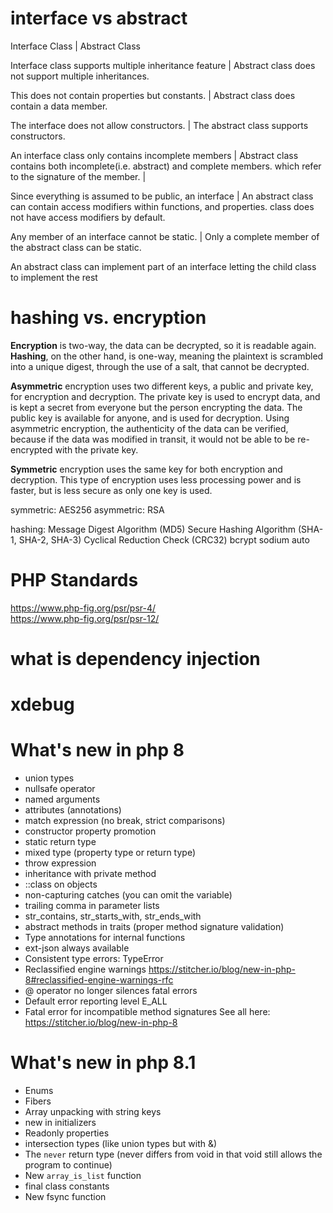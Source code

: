 
# interface vs abstract

Interface Class                                         | Abstract Class 

Interface class supports multiple inheritance feature   | Abstract class does not support multiple inheritances.

This does not contain properties but constants.         | Abstract class does contain a data member.

The interface does not allow constructors.              | The abstract class supports constructors.

An interface class only contains incomplete members     | Abstract class contains both incomplete(i.e. abstract) and complete members.
which refer to the signature of the member.             |

Since everything is assumed to be public, an interface  | An abstract class can contain access modifiers within functions, and properties.
class does not have access modifiers by default.

Any member of an interface cannot be static.            | Only a complete member of the abstract class can be static.

An abstract class can implement part of an interface letting the child class to implement the rest


# hashing vs. encryption
**Encryption** is two-way, the data can be decrypted, so it is readable again.   
**Hashing**, on the other hand, is one-way, meaning the plaintext is scrambled into a unique digest, through the use of a salt, that cannot be decrypted.


**Asymmetric** encryption uses two different keys, a public and private key, for encryption and decryption. The private key is used to encrypt data, and is kept a secret from everyone but the person encrypting the data. 
The public key is available for anyone, and is used for decryption. 
Using asymmetric encryption, the authenticity of the data can be verified, because if the data was modified in transit, it would not be able to be re-encrypted with the private key. 

**Symmetric** encryption uses the same key for both encryption and decryption. This type of encryption uses less processing power and is faster, but is less secure as only one key is used.

symmetric: AES256
asymmetric: RSA

hashing:
    Message Digest Algorithm (MD5)
    Secure Hashing Algorithm (SHA-1, SHA-2, SHA-3)
    Cyclical Reduction Check (CRC32)
    bcrypt
    sodium
    auto


# PHP Standards
https://www.php-fig.org/psr/psr-4/  
https://www.php-fig.org/psr/psr-12/  


# what is dependency injection
# xdebug 

# What's new in php 8
- union types
- nullsafe operator
- named arguments
- attributes (annotations)
- match expression (no break, strict comparisons)
- constructor property promotion
- static return type
- mixed type (property type or return type)
- throw expression
- inheritance with private method
- ::class on objects
- non-capturing catches (you can omit the variable)
- trailing comma in parameter lists
- str_contains, str_starts_with, str_ends_with
- abstract methods in traits (proper method signature validation)
- Type annotations for internal functions
- ext-json always available
- Consistent type errors: TypeError
- Reclassified engine warnings https://stitcher.io/blog/new-in-php-8#reclassified-engine-warnings-rfc
- @ operator no longer silences fatal errors
- Default error reporting level E_ALL
- Fatal error for incompatible method signatures
  See all here: https://stitcher.io/blog/new-in-php-8

# What's new in php 8.1
- Enums
- Fibers 
- Array unpacking with string keys
- new in initializers
- Readonly properties
- intersection types (like union types but with &)
- The `never` return type (never differs from void in that void still allows the program to continue)
- New `array_is_list` function
- final class constants
- New fsync function

